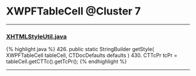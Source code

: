 # XWPFTableCell @Cluster 7

***

### [XHTMLStyleUtil.java](https://searchcode.com/codesearch/view/12208720/)
{% highlight java %}
426. public static StringBuilder getStyle( XWPFTableCell tableCell, CTDocDefaults defaults )
430.     CTTcPr tcPr = tableCell.getCTTc().getTcPr();
{% endhighlight %}

***

